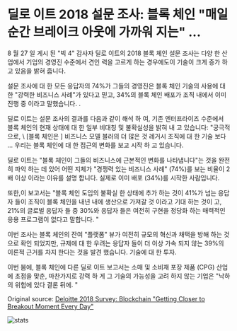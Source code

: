 # 딜로 이트 2018 설문 조사: 블록 체인 "매일 순간 브레이크 아웃에 가까워 지는" ...

8 월 27 일 게시 된 "빅 4" 감사자 딜로 이트의 2018 블록 체인 설문 조사는 다양 한 산업에서 기업의 경영진 수준에서 견인 력을 고르게 하는 경우에도이 기술이 크게 증가 하 고 있음을 밝혀 줍니다.

설문 조사에 대 한 모든 응답자의 74%가 그들의 경영진은 블록 체인 기술의 사용에 대 한 "강력한 비즈니스 사례"가 있다고 믿고, 34%의 블록 체인 배포가 조직 내에서 이미 진행 중 이라고 말했습니다. .

딜로 이트는 설문 조사의 결과를 다음과 같이 해석 하 여, 기존 엔터프라이즈 수준에서 블록 체인의 현재 상태에 대 한 일부 비대칭 및 불확실성을 밝혀 내 고 있습니다: "궁극적으로, \ [블록 체인은 \] 비즈니스 모델 블러의 더 많은 것 레거시 조직에 대 한 기술 보다 ... 우리는 블록 체인에 대 한 접근의 변화를 보고 시작 하 고 있습니다.

딜로 이트는 "블록 체인이 그들의 비즈니스에 근본적인 변화를 나타냅니다"는 것을 완전히 파악 하는 데 있어 어떤 지체가 "경쟁력 있는 비즈니스 사례" (74%)를 보는 비율이 2 배 이상 이라는 이유를 설명 합니다. 실제로 이미 배포 (34%)를 시작한 사람입니다.

또한,이 보고서는 "블록 체인 도입의 불확실 한 상태에 추가 하는 것이 41%가 넘는 응답자 들이 조직이 블록 체인을 내년 내에 생산으로 가져갈 것 이라고 기대 하는 것이 고, 21%의 글로벌 응답자 들 중 30%와 응답자 들은 여전히 구현을 정당화 하는 매력적인 응용 프로그램이 없다고 말합니다. "

이번 조사는 블록 체인의 잔여 "플랫폼" 뷰가 여전히 규모의 혁신과 채택을 방해 하는 것으로 확인 되었지만, 규제에 대 한 우려는 응답자 들이 더 이상 가속 되지 않는 39%의 이론적 근거를 차지 한다는 것을 발견 했습니다. 기술에 대 한 투자.

이번 봄에, 블록 체인에 다른 딜로 이트 보고서는 소매 및 소비재 포장 제품 (CPG) 산업에 초점을 맞춘, 마찬가지로 강력 하 게 그 기술의 가능성을 고려 하지 않는 기업은 "낙하의 위험에 있다 결론 뒤에. "

Original source: [Deloitte 2018 Survey: Blockchain "Getting Closer to Breakout Moment Every Day"](https://cointelegraph.com/news/deloitte-2018-survey-blockchain-getting-closer-to-breakout-moment-every-day)

![stats](https://c.statcounter.com/11760860/0/a89fa40b/1/ "stats")